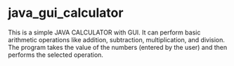 # java_gui_calculator
This is a simple JAVA CALCULATOR with GUI. It can perform basic arithmetic operations like addition, subtraction, multiplication, and division. The program takes the value of the numbers (entered by the user) and then performs the selected operation.
